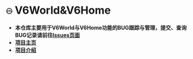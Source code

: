 # ![项目图标](favicon.png) V6World&V6Home

- **本仓库主要用于V6World与V6Home功能的BUG跟踪与管理，提交、查询BUG记录请前往[Issues页面](https://gitee.com/cserlky/v6world-home/issues)**
- **[项目主页](http://122.188.71.247:59888/)**
- **[项目介绍](http://122.188.71.247:59888/doc)**
